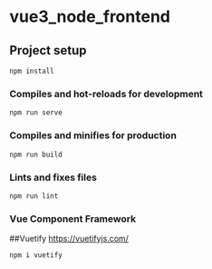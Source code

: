 # vue3_node_frontend

## Project setup
```
npm install
```

### Compiles and hot-reloads for development
```
npm run serve
```

### Compiles and minifies for production
```
npm run build
```

### Lints and fixes files
```
npm run lint
```

### Vue Component Framework
##Vuetify
https://vuetifyjs.com/
```
npm i vuetify

```

